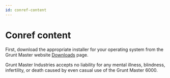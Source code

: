 ```yaml
---
id: conref-content
---
```


# Conref content

<p id="install-step1">First, download the appropriate installer for your operating system from the Grunt Master website <a href="https://gruntmaster.com/downloads">Downloads</a> page.</p>

<p id="disclaimer">Grunt Master Industries accepts no liability for any mental illness, blindness, infertility, or death caused by even casual use of the Grunt Master 6000.</p>